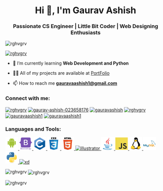 <h1 align="center">Hi 👋, I'm Gaurav Ashish</h1>
<h3 align="center">Passionate CS Engineer | Little Bit Coder | Web Designing Enthusiasts</h3> 

<p align="left"> <img src="https://komarev.com/ghpvc/?username=rghvgrv&label=Profile%20views&color=0e75b6&style=flat" alt="rghvgrv" /> </p>

<p align="left"> <a href="https://twitter.com/rghvgrv" target="blank"><img src="https://img.shields.io/twitter/follow/rghvgrv?logo=twitter&style=for-the-badge" alt="rghvgrv" /></a> </p>
 
- 🌱 I’m currently learning **Web Development and Python**

- 👨‍💻 All of my projects are available at [PortFolio ](https://rghvgrv.github.io/PortfolioV2/) 

- 📫 How to reach me **gauravaashish1@gmail.com** 

<h3 align="left">Connect with me:</h3>
<p align="left">
<a href="https://twitter.com/rghvgrv" target="blank"><img align="center" src="https://raw.githubusercontent.com/rahuldkjain/github-profile-readme-generator/master/src/images/icons/Social/twitter.svg" alt="rghvgrv" height="30" width="40" /></a>
<a href="https://linkedin.com/in/gaurav-ashish-023658176" target="blank"><img align="center" src="https://raw.githubusercontent.com/rahuldkjain/github-profile-readme-generator/master/src/images/icons/Social/linked-in-alt.svg" alt="gaurav-ashish-023658176" height="30" width="40" /></a>
<a href="https://www.behance.net/gauravashish" target="blank"><img align="center" src="https://raw.githubusercontent.com/rahuldkjain/github-profile-readme-generator/master/src/images/icons/Social/behance.svg" alt="gauravashish" height="30" width="40" /></a>
<a href="https://www.codechef.com/users/rghvgrv" target="blank"><img align="center" src="https://cdn.jsdelivr.net/npm/simple-icons@3.1.0/icons/codechef.svg" alt="rghvgrv" height="30" width="40" /></a>
<a href="https://www.hackerrank.com/gauravaashish1" target="blank"><img align="center" src="https://raw.githubusercontent.com/rahuldkjain/github-profile-readme-generator/master/src/images/icons/Social/hackerrank.svg" alt="gauravaashish1" height="30" width="40" /></a>
<a href="https://auth.geeksforgeeks.org/user/gauravaashish1" target="blank"><img align="center" src="https://raw.githubusercontent.com/rahuldkjain/github-profile-readme-generator/master/src/images/icons/Social/geeks-for-geeks.svg" alt="gauravaashish1" height="30" width="40" /></a>
</p>

<h3 align="left">Languages and Tools:</h3>
<p align="left"> <a href="https://developer.android.com" target="_blank"> <img src="https://raw.githubusercontent.com/devicons/devicon/master/icons/android/android-original-wordmark.svg" alt="android" width="40" height="40"/> </a> <a href="https://getbootstrap.com" target="_blank"> <img src="https://raw.githubusercontent.com/devicons/devicon/master/icons/bootstrap/bootstrap-plain-wordmark.svg" alt="bootstrap" width="40" height="40"/> </a> <a href="https://www.cprogramming.com/" target="_blank"> <img src="https://raw.githubusercontent.com/devicons/devicon/master/icons/c/c-original.svg" alt="c" width="40" height="40"/> </a> <a href="https://www.w3schools.com/css/" target="_blank"> <img src="https://raw.githubusercontent.com/devicons/devicon/master/icons/css3/css3-original-wordmark.svg" alt="css3" width="40" height="40"/> </a> <a href="https://www.w3.org/html/" target="_blank"> <img src="https://raw.githubusercontent.com/devicons/devicon/master/icons/html5/html5-original-wordmark.svg" alt="html5" width="40" height="40"/> </a> <a href="https://www.adobe.com/in/products/illustrator.html" target="_blank"> <img src="https://www.vectorlogo.zone/logos/adobe_illustrator/adobe_illustrator-icon.svg" alt="illustrator" width="40" height="40"/> </a> <a href="https://www.java.com" target="_blank"> <img src="https://raw.githubusercontent.com/devicons/devicon/master/icons/java/java-original.svg" alt="java" width="40" height="40"/> </a> <a href="https://developer.mozilla.org/en-US/docs/Web/JavaScript" target="_blank"> <img src="https://raw.githubusercontent.com/devicons/devicon/master/icons/javascript/javascript-original.svg" alt="javascript" width="40" height="40"/> </a> <a href="https://www.linux.org/" target="_blank"> <img src="https://raw.githubusercontent.com/devicons/devicon/master/icons/linux/linux-original.svg" alt="linux" width="40" height="40"/> </a> <a href="https://www.mysql.com/" target="_blank"> <img src="https://raw.githubusercontent.com/devicons/devicon/master/icons/mysql/mysql-original-wordmark.svg" alt="mysql" width="40" height="40"/> </a> <a href="https://www.python.org" target="_blank"> <img src="https://raw.githubusercontent.com/devicons/devicon/master/icons/python/python-original.svg" alt="python" width="40" height="40"/> </a> <a href="https://www.adobe.com/products/xd.html" target="_blank"> <img src="https://cdn.worldvectorlogo.com/logos/adobe-xd.svg" alt="xd" width="40" height="40"/> </a> </p>

<p><img align="left" src="https://github-readme-stats.vercel.app/api/top-langs?username=rghvgrv&show_icons=true&theme=highcontrast&locale=en&layout=compact" alt="rghvgrv" /></p>

<p>&nbsp;<img align="center" src="https://github-readme-stats.vercel.app/api?username=rghvgrv&show_icons=true&theme=highcontrast&locale=en" alt="rghvgrv" /></p>

<p><img align="center" src="https://github-readme-streak-stats.herokuapp.com/?user=rghvgrv&theme=highcontrast" alt="rghvgrv" /></p> 
 





